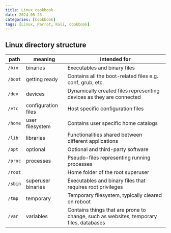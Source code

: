 ```yaml
---
title: Linux cookbook
date: 2024-05-23
categories: [Cookbook]
tags: [Linux, Parrot, Kali, cookbook]
---
```


## Linux directory structure

| path | meaning | intended for |
| ---- | ------- | ------------ |
| `/bin` | binaries | Executables and binary files |
| `/boot` | getting ready | Contains all the boot-related files e.g. conf, grub, etc. |
| `/dev` | devices | Dynamically created files representing devices as they are connected |
| `/etc` | configuration files | Host specific configuration files |
| `/home` | user filesystem | Contains user specific home catalogs |
| `/lib` | libraries | Functionalities shared between different applications |
| `/opt` | optional | Optional and third-party software |
| `/proc` | processes | Pseudo-files representing running processes |
| `/root` | | Home folder of the root superuser |
| `/sbin` | superuser binaries | Executables and binary files that requires root privileges |
| `/tmp` | temporary | Temporary filesystem, typically cleared on reboot |
| `/var` | variables | Contains things that are prone to change, such as websites, temporary files, databases |
